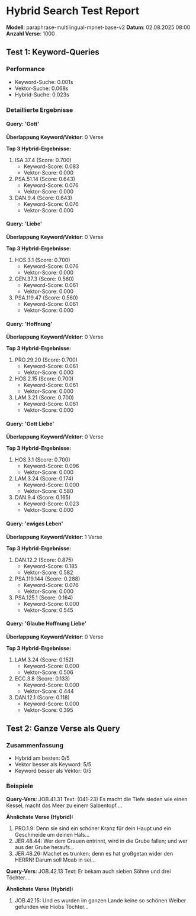 # Hybrid Search Test Report

**Modell**: paraphrase-multilingual-mpnet-base-v2
**Datum**: 02.08.2025 08:00
**Anzahl Verse**: 1000

## Test 1: Keyword-Queries

### Performance
- Keyword-Suche: 0.001s
- Vektor-Suche: 0.068s
- Hybrid-Suche: 0.023s

### Detaillierte Ergebnisse

#### Query: 'Gott'
**Überlappung Keyword/Vektor**: 0 Verse

**Top 3 Hybrid-Ergebnisse:**
1. ISA.37.4 (Score: 0.700)
   - Keyword-Score: 0.083
   - Vektor-Score: 0.000
2. PSA.51.14 (Score: 0.643)
   - Keyword-Score: 0.076
   - Vektor-Score: 0.000
3. DAN.9.4 (Score: 0.643)
   - Keyword-Score: 0.076
   - Vektor-Score: 0.000

#### Query: 'Liebe'
**Überlappung Keyword/Vektor**: 0 Verse

**Top 3 Hybrid-Ergebnisse:**
1. HOS.3.1 (Score: 0.700)
   - Keyword-Score: 0.076
   - Vektor-Score: 0.000
2. GEN.37.3 (Score: 0.560)
   - Keyword-Score: 0.061
   - Vektor-Score: 0.000
3. PSA.119.47 (Score: 0.560)
   - Keyword-Score: 0.061
   - Vektor-Score: 0.000

#### Query: 'Hoffnung'
**Überlappung Keyword/Vektor**: 0 Verse

**Top 3 Hybrid-Ergebnisse:**
1. PRO.29.20 (Score: 0.700)
   - Keyword-Score: 0.061
   - Vektor-Score: 0.000
2. HOS.2.15 (Score: 0.700)
   - Keyword-Score: 0.061
   - Vektor-Score: 0.000
3. LAM.3.21 (Score: 0.700)
   - Keyword-Score: 0.061
   - Vektor-Score: 0.000

#### Query: 'Gott Liebe'
**Überlappung Keyword/Vektor**: 0 Verse

**Top 3 Hybrid-Ergebnisse:**
1. HOS.3.1 (Score: 0.700)
   - Keyword-Score: 0.096
   - Vektor-Score: 0.000
2. LAM.3.24 (Score: 0.174)
   - Keyword-Score: 0.000
   - Vektor-Score: 0.580
3. DAN.9.4 (Score: 0.165)
   - Keyword-Score: 0.023
   - Vektor-Score: 0.000

#### Query: 'ewiges Leben'
**Überlappung Keyword/Vektor**: 1 Verse

**Top 3 Hybrid-Ergebnisse:**
1. DAN.12.2 (Score: 0.875)
   - Keyword-Score: 0.185
   - Vektor-Score: 0.582
2. PSA.119.144 (Score: 0.288)
   - Keyword-Score: 0.076
   - Vektor-Score: 0.000
3. PSA.125.1 (Score: 0.164)
   - Keyword-Score: 0.000
   - Vektor-Score: 0.545

#### Query: 'Glaube Hoffnung Liebe'
**Überlappung Keyword/Vektor**: 0 Verse

**Top 3 Hybrid-Ergebnisse:**
1. LAM.3.24 (Score: 0.152)
   - Keyword-Score: 0.000
   - Vektor-Score: 0.506
2. ECC.3.8 (Score: 0.133)
   - Keyword-Score: 0.000
   - Vektor-Score: 0.444
3. DAN.12.1 (Score: 0.118)
   - Keyword-Score: 0.000
   - Vektor-Score: 0.395

## Test 2: Ganze Verse als Query

### Zusammenfassung
- Hybrid am besten: 0/5
- Vektor besser als Keyword: 5/5
- Keyword besser als Vektor: 0/5

### Beispiele

**Query-Vers**: JOB.41.31
Text: (041-23) Es macht die Tiefe sieden wie einen Kessel, macht das Meer zu einem Salbentopf....

**Ähnlichste Verse (Hybrid):**
1. PRO.1.9: Denn sie sind ein schöner Kranz für dein Haupt und ein Geschmeide um deinen Hals...
2. JER.48.44: Wer dem Grauen entrinnt, wird in die Grube fallen; und wer aus der Grube heraufs...
3. JER.48.26: Machet es trunken; denn es hat großgetan wider den HERRN! Darum soll Moab in sei...

**Query-Vers**: JOB.42.13
Text: Er bekam auch sieben Söhne und drei Töchter....

**Ähnlichste Verse (Hybrid):**
1. JOB.42.15: Und es wurden im ganzen Lande keine so schönen Weiber gefunden wie Hiobs Töchter...

